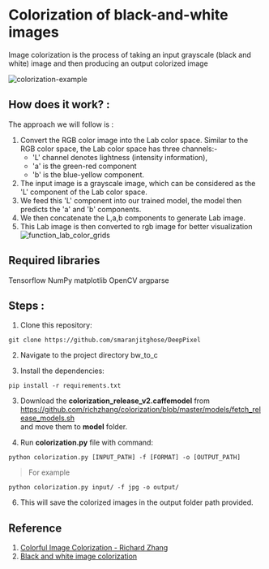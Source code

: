 ﻿# Colorization of black-and-white images
 
Image colorization is the process of taking an input grayscale (black and white) image and then producing an output colorized image  
 
![colorization-example](https://user-images.githubusercontent.com/43414928/77244083-67481600-6c37-11ea-9903-b68c059bbbec.png)
 
 
## How does it work? :
The approach we will follow is :
1. Convert the RGB color image into the Lab color space. Similar to the RGB color space, the Lab color space has three channels:-  
   * 'L' channel denotes lightness (intensity information),
   * 'a' is the green-red component 
   * 'b' is the blue-yellow component. 
2. The input image is a grayscale image, which can be considered as the 'L' component of the Lab color space.
3. We feed this 'L' component into our trained model, the model then predicts the 'a' and 'b' components. 
4. We then concatenate the L,a,b  components to generate Lab image. 
5. This Lab image is then converted to rgb image for better visualization
![function_lab_color_grids](https://user-images.githubusercontent.com/43414928/77244456-e723af80-6c3a-11ea-8a09-ea4d35f20f6e.png)
 
 
## Required libraries
Tensorflow 
NumPy
matplotlib
OpenCV
argparse
 
## Steps :
 
1. Clone this repository:
```
git clone https://github.com/smaranjitghose/DeepPixel
```
2. Navigate to the project directory bw_to_c
 
2. Install the dependencies:
```
pip install -r requirements.txt 
```
 
3. Download the **colorization_release_v2.caffemodel** from https://github.com/richzhang/colorization/blob/master/models/fetch_release_models.sh                             
   and move them to **model** folder.
 
4. Run **colorization.py** file with command: 
 
```
python colorization.py [INPUT_PATH] -f [FORMAT] -o [OUTPUT_PATH]
```
 > For example
```
python colorization.py input/ -f jpg -o output/
```
 
 
6. This will save the colorized images in the output folder path provided.
 
 
 
## Reference 

1. [Colorful Image Colorization - Richard Zhang ](https://richzhang.github.io/colorization/resources/colorful_eccv2016.pdf)
2. [Black and white image colorization ](https://www.pyimagesearch.com/2019/02/25/black-and-white-image-colorization-with-opencv-and-deep-learning)

